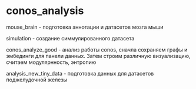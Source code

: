 # conos_analysis
mouse_brain - подготовка аннотации и датасетов мозга мыши

simulation - создание симмулированного датасета

conos_analyze_good - анализ работы conos, сначла сохраняем графы и эмбединги для панели данных. Затем строим различную визуализацию, считаем модулярнность, энтропию

analysis_new_tiny_data - подготовка данных для датасетов поджелудочной железы
